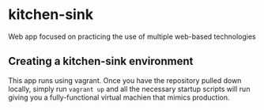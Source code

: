 kitchen-sink
============

Web app focused on practicing the use of multiple web-based technologies

## Creating a kitchen-sink environment

This app runs using vagrant. Once you have the repository pulled down locally, simply run `vagrant up` and all the necessary startup scripts will run giving you a fully-functional virtual machien that mimics production.
